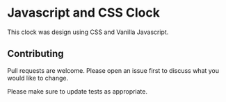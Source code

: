 # Javascript and CSS Clock

This clock was design using CSS and Vanilla Javascript.

## Contributing

Pull requests are welcome. Please open an issue first to discuss what you would like to change.

Please make sure to update tests as appropriate.

